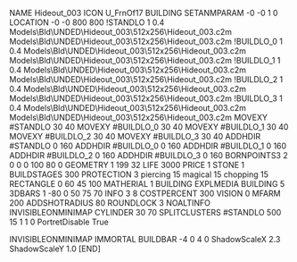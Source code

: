 NAME Hideout_003
ICON U_FrnOf17
BUILDING
SETANMPARAM -0 -0 1 0
LOCATION -0 -0 800 800
!STANDLO      1 0.4 Models\Bld\UNDED\Hideout_003\512x256\Hideout_003.c2m Models\Bld\UNDED\Hideout_003\512x256\Hideout_003.c2m 
!BUILDLO_0    1 0.4 Models\Bld\UNDED\Hideout_003\512x256\Hideout_003.c2m Models\Bld\UNDED\Hideout_003\512x256\Hideout_003.c2m 
!BUILDLO_1    1 0.4 Models\Bld\UNDED\Hideout_003\512x256\Hideout_003.c2m Models\Bld\UNDED\Hideout_003\512x256\Hideout_003.c2m 
!BUILDLO_2    1 0.4 Models\Bld\UNDED\Hideout_003\512x256\Hideout_003.c2m Models\Bld\UNDED\Hideout_003\512x256\Hideout_003.c2m 
!BUILDLO_3    1 0.4 Models\Bld\UNDED\Hideout_003\512x256\Hideout_003.c2m Models\Bld\UNDED\Hideout_003\512x256\Hideout_003.c2m 
MOVEXY #STANDLO   30 40
MOVEXY #BUILDLO_0 30 40
MOVEXY #BUILDLO_1 30 40
MOVEXY #BUILDLO_2 30 40
MOVEXY #BUILDLO_3 30 40
ADDHDIR #STANDLO 0 160
ADDHDIR #BUILDLO_0 0 160
ADDHDIR #BUILDLO_1 0 160
ADDHDIR #BUILDLO_2 0 160
ADDHDIR #BUILDLO_3 0 160
BORNPOINTS3 2 0 0 0 100 80 0
GEOMETRY 1 199 32
LIFE     3000
PRICE 1 STONE 1
BUILDSTAGES 300
PROTECTION 3 piercing 15 magical 15 chopping 15
RECTANGLE    0 60 45 100
MATHERIAL 1 BUILDING
EXPLMEDIA BUILDING 5
3DBARS 1 -80 0 50 75 70
INFO 3 8
COSTPERCENT 300
VISION 0
MFARM 200
ADDSHOTRADIUS 80
ROUNDLOCK 3
NOALTINFO
INVISIBLEONMINIMAP
CYLINDER 30 70
SPLITCLUSTERS #STANDLO 500 15 1 1 0
PortretDisable True

INVISIBLEONMINIMAP
IMMORTAL
BUILDBAR -4 0 4 0
ShadowScaleX 2.3
ShadowScaleY 1.0
[END]
